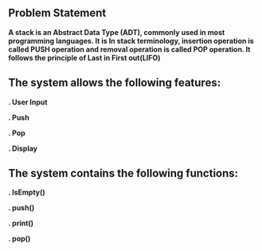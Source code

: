 ## Problem Statement
**A stack is an Abstract Data Type (ADT), commonly used in most programming languages.
It is In stack terminology, insertion operation is called PUSH operation and removal operation is called POP operation.
It follows the principle of Last in First out(LIFO)**

## The system allows the following features:
**. User Input**

**. Push**

**. Pop**
  
**. Display**

  ## The system contains the following functions:
  **. IsEmpty()**
  
  **. push()**
  
  **. print()**
  
  **. pop()**

